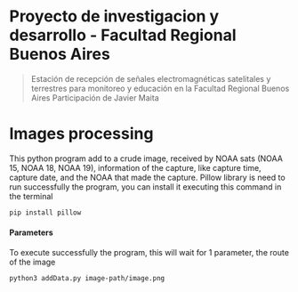 # Proyecto de investigacion y desarrollo - Facultad Regional Buenos Aires
> Estación de recepción de señales electromagnéticas satelitales y terrestres para monitoreo y educación en la Facultad Regional Buenos Aires
>Participación de Javier Maita 

# Images processing
This python program add to a crude image, received by NOAA sats (NOAA 15, NOAA 18, NOAA 19), information of the capture, like capture time, capture date, and the NOAA that made the capture.
Pillow library is need to run successfully the program, you can install it executing  this command in the terminal
```sh
pip install pillow
```

#### Parameters 
To execute successfully the program, this will wait for 1 parameter, the route of the image
```sh
python3 addData.py image-path/image.png
```